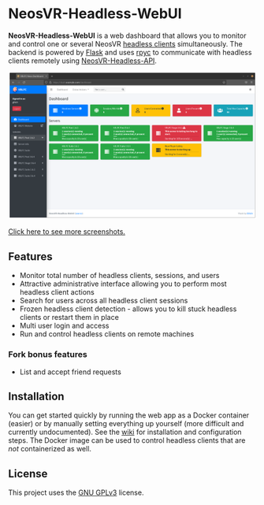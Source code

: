 # NeosVR-Headless-WebUI

**NeosVR-Headless-WebUI** is a web dashboard that allows you to monitor and control one or several NeosVR [headless clients](https://wiki.neos.com/Headless_Client) simultaneously. The backend is powered by [Flask](https://flask.palletsprojects.com/) and uses [rpyc](https://rpyc.readthedocs.io/) to communicate with headless clients remotely using [NeosVR-Headless-API](https://github.com/glitchfur/NeosVR-Headless-API).

![Screenshot showing the web interface, featuring several headless clients in different states.](screenshot0.png)

[Click here to see more screenshots.](screenshots.md)

## Features

- Monitor total number of headless clients, sessions, and users
- Attractive administrative interface allowing you to perform most headless client actions
- Search for users across all headless client sessions
- Frozen headless client detection - allows you to kill stuck headless clients or restart them in place
- Multi user login and access
- Run and control headless clients on remote machines

### Fork bonus features

- List and accept friend requests

## Installation

You can get started quickly by running the web app as a Docker container (easier) or by manually setting everything up yourself (more difficult and currently undocumented). See the [wiki](https://github.com/glitchfur/NeosVR-Headless-WebUI/wiki) for installation and configuration steps. The Docker image can be used to control headless clients that are _not_ containerized as well.

## License

This project uses the [GNU GPLv3](/LICENSE.txt) license.
